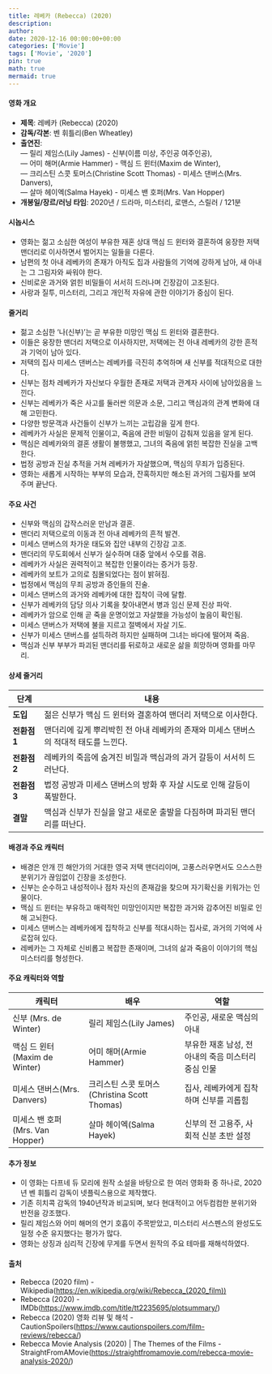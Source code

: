 ```yaml
---
title: 레베카 (Rebecca) (2020)
description: 
author: 
date: 2020-12-16 00:00:00+00:00
categories: ['Movie']
tags: ['Movie', '2020']
pin: true
math: true
mermaid: true
---
```

#### 영화 개요

- **제목**: 레베카 (Rebecca) (2020)  
- **감독/각본**: 벤 휘틀리(Ben Wheatley)  
- **출연진**:  
  — 릴리 제임스(Lily James) - 신부(이름 미상, 주인공 여주인공),  
  — 어미 해머(Armie Hammer) - 맥심 드 윈터(Maxim de Winter),  
  — 크리스틴 스콧 토머스(Christine Scott Thomas) - 미세스 댄버스(Mrs. Danvers),  
  — 살마 헤이엑(Salma Hayek) - 미세스 밴 호퍼(Mrs. Van Hopper)  
- **개봉일/장르/러닝 타임**: 2020년 / 드라마, 미스터리, 로맨스, 스릴러 / 121분  

#### 시놉시스

- 영화는 젊고 소심한 여성이 부유한 재혼 상대 맥심 드 윈터와 결혼하여 웅장한 저택 맨더리로 이사하면서 벌어지는 일들을 다룬다.  
- 남편의 첫 아내 레베카의 존재가 아직도 집과 사람들의 기억에 강하게 남아, 새 아내는 그 그림자와 싸워야 한다.  
- 신비로운 과거와 얽힌 비밀들이 서서히 드러나며 긴장감이 고조된다.  
- 사랑과 질투, 미스터리, 그리고 개인적 자유에 관한 이야기가 중심이 된다.  

#### 줄거리

- 젊고 소심한 ‘나(신부)’는 곧 부유한 미망인 맥심 드 윈터와 결혼한다.  
- 이들은 웅장한 맨더리 저택으로 이사하지만, 저택에는 전 아내 레베카의 강한 흔적과 기억이 남아 있다.  
- 저택의 집사 미세스 댄버스는 레베카를 극진히 추억하며 새 신부를 적대적으로 대한다.  
- 신부는 점차 레베카가 자신보다 우월한 존재로 저택과 관계자 사이에 남아있음을 느낀다.  
- 신부는 레베카가 죽은 사고를 둘러싼 의문과 소문, 그리고 맥심과의 관계 변화에 대해 고민한다.  
- 다양한 방문객과 사건들이 신부가 느끼는 고립감을 깊게 한다.  
- 레베카가 사실은 문제적 인물이고, 죽음에 관한 비밀이 감춰져 있음을 알게 된다.  
- 맥심은 레베카와의 결혼 생활이 불행했고, 그녀의 죽음에 얽힌 복잡한 진실을 고백한다.  
- 법정 공방과 진실 추적을 거쳐 레베카가 자살했으며, 맥심의 무죄가 입증된다.  
- 영화는 새롭게 시작하는 부부의 모습과, 잔혹하지만 해소된 과거의 그림자를 보여 주며 끝난다.  

#### 주요 사건

- 신부와 맥심의 갑작스러운 만남과 결혼.  
- 맨더리 저택으로의 이동과 전 아내 레베카의 흔적 발견.  
- 미세스 댄버스의 차가운 태도와 집안 내부의 긴장감 고조.  
- 맨더리의 무도회에서 신부가 실수하며 대중 앞에서 수모를 겪음.  
- 레베카가 사실은 권력적이고 복잡한 인물이라는 증거가 등장.  
- 레베카의 보트가 고의로 침몰되었다는 점이 밝혀짐.  
- 법정에서 맥심의 무죄 공방과 증인들의 진술.  
- 미세스 댄버스의 과거와 레베카에 대한 집착이 극에 달함.  
- 신부가 레베카의 담당 의사 기록을 찾아내면서 병과 임신 문제 진상 파악.  
- 레베카가 암으로 인해 곧 죽을 운명이었고 자살했을 가능성이 높음이 확인됨.  
- 미세스 댄버스가 저택에 불을 지르고 절벽에서 자살 기도.  
- 신부가 미세스 댄버스를 설득하려 하지만 실패하며 그녀는 바다에 떨어져 죽음.  
- 맥심과 신부 부부가 파괴된 맨더리를 뒤로하고 새로운 삶을 희망하며 영화를 마무리.  

#### 상세 줄거리

| **단계**  | **내용**                                             |
|-----------|------------------------------------------------------|
| **도입** | 젊은 신부가 맥심 드 윈터와 결혼하여 맨더리 저택으로 이사한다.  |
| **전환점 1** | 맨더리에 깊게 뿌리박힌 전 아내 레베카의 존재와 미세스 댄버스의 적대적 태도를 느낀다.  |
| **전환점 2** | 레베카의 죽음에 숨겨진 비밀과 맥심과의 과거 갈등이 서서히 드러난다.  |
| **전환점 3** | 법정 공방과 미세스 댄버스의 방화 후 자살 시도로 인해 갈등이 폭발한다.  |
| **결말** | 맥심과 신부가 진실을 알고 새로운 출발을 다짐하며 파괴된 맨더리를 떠난다.  |

#### 배경과 주요 캐릭터

- 배경은 안개 낀 해안가의 거대한 영국 저택 맨더리이며, 고풍스러우면서도 으스스한 분위기가 끊임없이 긴장을 조성한다.  
- 신부는 순수하고 내성적이나 점차 자신의 존재감을 찾으며 자기확신을 키워가는 인물이다.  
- 맥심 드 윈터는 부유하고 매력적인 미망인이지만 복잡한 과거와 감추어진 비밀로 인해 고뇌한다.  
- 미세스 댄버스는 레베카에게 집착하고 신부를 적대시하는 집사로, 과거의 기억에 사로잡혀 있다.  
- 레베카는 그 자체로 신비롭고 복잡한 존재이며, 그녀의 삶과 죽음이 이야기의 핵심 미스터리를 형성한다.  

#### 주요 캐릭터와 역할

| **캐릭터**         | **배우**                | **역할**                      |
|--------------------|-------------------------|-------------------------------|
| 신부 (Mrs. de Winter) | 릴리 제임스(Lily James)     | 주인공, 새로운 맥심의 아내            |
| 맥심 드 윈터(Maxim de Winter) | 어미 해머(Armie Hammer)        | 부유한 재혼 남성, 전 아내의 죽음 미스터리 중심 인물  |
| 미세스 댄버스(Mrs. Danvers)    | 크리스틴 스콧 토머스(Christina Scott Thomas) | 집사, 레베카에게 집착하며 신부를 괴롭힘          |
| 미세스 밴 호퍼(Mrs. Van Hopper) | 살마 헤이엑(Salma Hayek)          | 신부의 전 고용주, 사회적 신분 초반 설정                   |

#### 추가 정보

- 이 영화는 다프네 듀 모리에 원작 소설을 바탕으로 한 여러 영화화 중 하나로, 2020년 벤 휘틀리 감독이 넷플릭스용으로 제작했다.  
- 기존 히치콕 감독의 1940년작과 비교되며, 보다 현대적이고 어두컴컴한 분위기와 반전을 강조했다.  
- 릴리 제임스와 어미 해머의 연기 호흡이 주목받았고, 미스터리 서스펜스의 완성도도 일정 수준 유지했다는 평가가 많다.  
- 영화는 상징과 심리적 긴장에 무게를 두면서 원작의 주요 테마를 재해석하였다.  

#### 출처

- Rebecca (2020 film) - Wikipedia(https://en.wikipedia.org/wiki/Rebecca_(2020_film))  
- Rebecca (2020) - IMDb(https://www.imdb.com/title/tt2235695/plotsummary/)  
- Rebecca (2020) 영화 리뷰 및 해석 - CautionSpoilers(https://www.cautionspoilers.com/film-reviews/rebecca/)  
- Rebecca Movie Analysis (2020) | The Themes of the Films - StraightFromAMovie(https://straightfromamovie.com/rebecca-movie-analysis-2020/)
